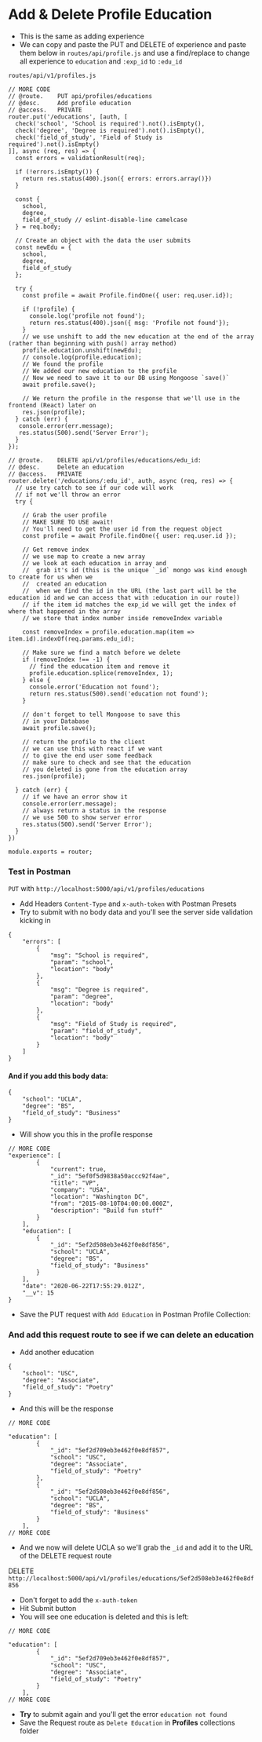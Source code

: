 # Add & Delete Profile Education
* This is the same as adding experience
* We can copy and paste the PUT and DELETE of experience and paste them below in `routes/api/profile.js` and use a find/replace to change all experience to `education` and `:exp_id` to `:edu_id`

`routes/api/v1/profiles.js`

```
// MORE CODE
// @route.    PUT api/profiles/educations
// @desc.     Add profile education
// @access.   PRIVATE
router.put('/educations', [auth, [
  check('school', 'School is required').not().isEmpty(),
  check('degree', 'Degree is required').not().isEmpty(),
  check('field_of_study', 'Field of Study is required').not().isEmpty()
]], async (req, res) => {
  const errors = validationResult(req);

  if (!errors.isEmpty()) {
    return res.status(400).json({ errors: errors.array()})
  }

  const {
    school,
    degree,
    field_of_study // eslint-disable-line camelcase
  } = req.body;

  // Create an object with the data the user submits
  const newEdu = {
    school,
    degree,
    field_of_study
  };

  try {
    const profile = await Profile.findOne({ user: req.user.id});

    if (!profile) {
      console.log('profile not found');
      return res.status(400).json({ msg: 'Profile not found'});
    }
    // we use unshift to add the new education at the end of the array (rather than beginning with push() array method)
    profile.education.unshift(newEdu);
    // console.log(profile.education);
    // We found the profile
    // We added our new education to the profile
    // Now we need to save it to our DB using Mongoose `save()`
    await profile.save();

    // We return the profile in the response that we'll use in the frontend (React) later on
    res.json(profile);
  } catch (err) {
   console.error(err.message);
   res.status(500).send('Server Error');
  }
});

// @route.    DELETE api/v1/profiles/educations/edu_id:
// @desc.     Delete an education
// @access.   PRIVATE
router.delete('/educations/:edu_id', auth, async (req, res) => {
  // use try catch to see if our code will work
  // if not we'll throw an error
  try {

    // Grab the user profile
    // MAKE SURE TO USE await!
    // You'll need to get the user id from the request object
    const profile = await Profile.findOne({ user: req.user.id });

    // Get remove index
    // we use map to create a new array
    // we look at each education in array and
    //  grab it's id (this is the unique `_id` mongo was kind enough to create for us when we
    //  created an education
    //  when we find the id in the URL (the last part will be the education id and we can access that with :education in our route))
    // if the item id matches the exp_id we will get the index of where that happened in the array
    // we store that index number inside removeIndex variable

    const removeIndex = profile.education.map(item => item.id).indexOf(req.params.edu_id);

    // Make sure we find a match before we delete
    if (removeIndex !== -1) {
      // find the education item and remove it
      profile.education.splice(removeIndex, 1);
    } else {
      console.error('Education not found');
      return res.status(500).send('education not found');
    }

    // don't forget to tell Mongoose to save this
    // in your Database
    await profile.save();

    // return the profile to the client
    // we can use this with react if we want
    // to give the end user some feedback
    // make sure to check and see that the education
    // you deleted is gone from the education array
    res.json(profile);

  } catch (err) {
    // if we have an error show it
    console.error(err.message);
    // always return a status in the response
    // we use 500 to show server error
    res.status(500).send('Server Error');
  }
})

module.exports = router;
```

### Test in Postman
`PUT` with `http://localhost:5000/api/v1/profiles/educations`

* Add Headers `Content-Type` and `x-auth-token` with Postman Presets
* Try to submit with no body data and you'll see the server side validation kicking in

```
{
    "errors": [
        {
            "msg": "School is required",
            "param": "school",
            "location": "body"
        },
        {
            "msg": "Degree is required",
            "param": "degree",
            "location": "body"
        },
        {
            "msg": "Field of Study is required",
            "param": "field_of_study",
            "location": "body"
        }
    ]
}
```

#### And if you add this body data:
```
{
    "school": "UCLA",
    "degree": "BS",
    "field_of_study": "Business"
}
```

* Will show you this in the profile response

```
// MORE CODE
"experience": [
        {
            "current": true,
            "_id": "5ef0f5d9838a50accc92f4ae",
            "title": "VP",
            "company": "USA",
            "location": "Washington DC",
            "from": "2015-08-10T04:00:00.000Z",
            "description": "Build fun stuff"
        }
    ],
    "education": [
        {
            "_id": "5ef2d508eb3e462f0e8df856",
            "school": "UCLA",
            "degree": "BS",
            "field_of_study": "Business"
        }
    ],
    "date": "2020-06-22T17:55:29.012Z",
    "__v": 15
}
```

* Save the PUT request with `Add Education` in Postman Profile Collection:

### And add this request route to see if we can delete an education
* Add another education

```
{
    "school": "USC",
    "degree": "Associate",
    "field_of_study": "Poetry"
}
```

* And this will be the response

```
// MORE CODE

"education": [
        {
            "_id": "5ef2d709eb3e462f0e8df857",
            "school": "USC",
            "degree": "Associate",
            "field_of_study": "Poetry"
        },
        {
            "_id": "5ef2d508eb3e462f0e8df856",
            "school": "UCLA",
            "degree": "BS",
            "field_of_study": "Business"
        }
    ],
// MORE CODE
```

* And we now will delete UCLA so we'll grab the `_id` and add it to the URL of the DELETE request route

DELETE `http://localhost:5000/api/v1/profiles/educations/5ef2d508eb3e462f0e8df856`

* Don't forget to add the `x-auth-token`
* Hit Submit button
* You will see one education is deleted and this is left:

```
// MORE CODE

"education": [
        {
            "_id": "5ef2d709eb3e462f0e8df857",
            "school": "USC",
            "degree": "Associate",
            "field_of_study": "Poetry"
        }
    ],
// MORE CODE
```

* **Try** to submit again and you'll get the error `education not found`
* Save the Request route as `Delete Education` in **Profiles** collections folder





